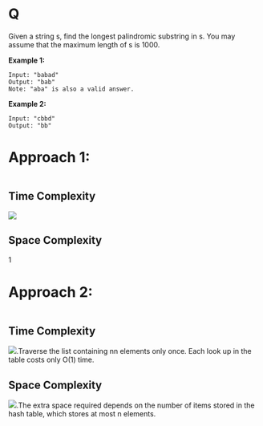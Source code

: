 # Q
Given a string s, find the longest palindromic substring in s. You may assume that the maximum length of s is 1000.

**Example 1:**
```
Input: "babad"
Output: "bab"
Note: "aba" is also a valid answer.
```
**Example 2:**
```
Input: "cbbd"
Output: "bb"
```
# Approach 1:
```

```
## Time Complexity
![](http://latex.codecogs.com/gif.latex?\O(n^2))
## Space Complexity
1
# Approach 2:
```

```
## Time Complexity
![](http://latex.codecogs.com/gif.latex?\O(n^2)).Traverse the list containing nn elements only once. Each look up in the table costs only O(1) time.
## Space Complexity
![](http://latex.codecogs.com/gif.latex?\O(n)).The extra space required depends on the number of items stored in the hash table, which stores at most n elements.

